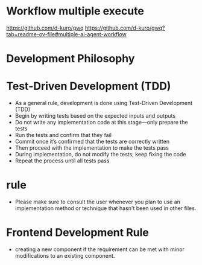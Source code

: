 # Workflow multiple execute

https://github.com/d-kuro/gwq
https://github.com/d-kuro/gwq?tab=readme-ov-file#multiple-ai-agent-workflow

# Development Philosophy

# Test-Driven Development (TDD)

- As a general rule, development is done using Test-Driven Development (TDD)
- Begin by writing tests based on the expected inputs and outputs
- Do not write any implementation code at this stage—only prepare the tests
- Run the tests and confirm that they fail
- Commit once it’s confirmed that the tests are correctly written
- Then proceed with the implementation to make the tests pass
- During implementation, do not modify the tests; keep fixing the code
- Repeat the process until all tests pass

# rule
- Please make sure to consult the user whenever you plan to use an implementation method or technique that hasn't been used in other files.

# Frontend Development Rule 

- creating a new component if the requirement can be met with minor modifications to an existing component.

